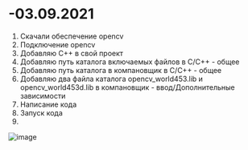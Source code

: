 # -03.09.2021
1) Скачали обеспечение opencv
2) Подключение opencv
3) Добавляю C++ в свой проект
4) Добавляю путь каталога включаемых файлов в C/C++ - общее
5) Добавляю путь каталога в компановщик в C/C++ - общее
6) Добавляю два файла каталога opencv_world453.lib и opencv_world453d.lib в компановщик - ввод/Дополнительные зависимости
7) Написание кода
8) Запуск кода
9) 
![image](https://user-images.githubusercontent.com/90038674/131999541-3345f60b-c574-4c38-8a51-721e8fe27604.png)
